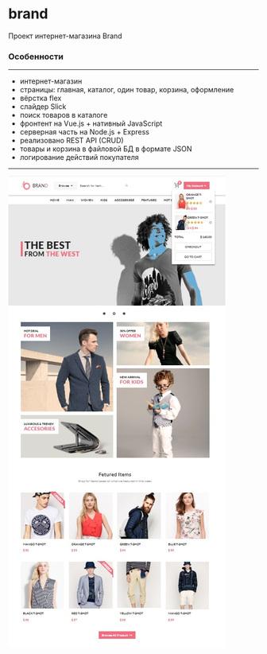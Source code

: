 # brand
Проект интернет-магазина Brand
### Особенности
---
- интернет-магазин
- страницы: главная, каталог, один товар, корзина, оформление
- вёрстка flex
- слайдер Slick
- поиск товаров в каталоге
- фронтент на Vue.js + нативный JavaScript
- серверная часть на Node.js + Express
- реализовано REST API (CRUD)
- товары и корзина в файловой БД в формате JSON
- логирование действий покупателя
---
![Screenshot](screenshot.jpg)
